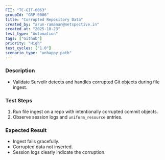 ```yaml
---
FII: "TC-GIT-0063"
groupId: "GRP-0006"
title: "Corrupted Repository Data"
created_by: "arun-ramanan@netspective.in"
created_at: "2025-10-23"
test_type: "Automation"
tags: ["Github"]
priority: "High"
test_cycles: ["1.0"]
scenario_type: "unhappy path"
---
```

### Description
- Validate Surveilr detects and handles corrupted Git objects during file ingest.

### Test Steps
1. Run file ingest on a repo with intentionally corrupted commit objects.  
2. Observe session logs and `uniform_resource` entries.

### Expected Result
- Ingest fails gracefully.  
- Corrupted data not inserted.  
- Session logs clearly indicate the corruption.
